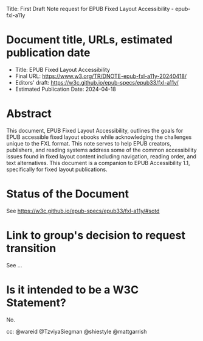 Title: First Draft Note request for EPUB Fixed Layout Accessibility - epub-fxl-a11y



# Document title, URLs, estimated publication date

- Title: EPUB Fixed Layout Accessibility
- Final URL: https://www.w3.org/TR/DNOTE-epub-fxl-a11y-20240418/
- Editors' draft: https://w3c.github.io/epub-specs/epub33/fxl-a11y/
- Estimated Publication Date: 2024-04-18

# Abstract

This document, EPUB Fixed Layout Accessibility, outlines the goals for EPUB accessible fixed layout ebooks while acknowledging the challenges unique to the FXL format. This note serves to help EPUB creators, publishers, and reading systems address some of the common accessibility issues found in fixed layout content including navigation, reading order, and text alternatives. This document is a companion to EPUB Accessibility 1.1, specifically for fixed layout publications.

# Status of the Document

See https://w3c.github.io/epub-specs/epub33/fxl-a11y/#sotd

# Link to group's decision to request transition

See ...

# Is it intended to be a W3C Statement?

No.

cc: @wareid @TzviyaSiegman @shiestyle @mattgarrish

